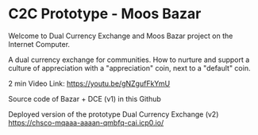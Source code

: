 # C2C Prototype - Moos Bazar

Welcome to Dual Currency Exchange and Moos Bazar project on the Internet Computer.

A dual currency exchange for communities.
How to nurture and support a culture of appreciation with a "appreciation" coin, next to a "default" coin.

2 min Video Link: https://youtu.be/gNZgufFkYmU

Source code of Bazar + DCE (v1) in this Github

Deployed version of the prototype Dual Currency Exchange (v2)
https://chsco-mqaaa-aaaan-qmbfq-cai.icp0.io/
